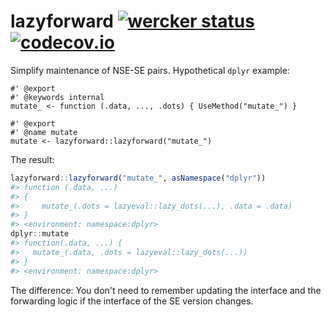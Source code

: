 <!-- README.md is generated from README.Rmd. Please edit that file -->
lazyforward [![wercker status](https://app.wercker.com/status/36c110c0cc966dfb16c8a5ed88c0c62c/s/master "wercker status")](https://app.wercker.com/project/bykey/36c110c0cc966dfb16c8a5ed88c0c62c) [![codecov.io](https://codecov.io/github/user/repo/coverage.svg?branch=master)](https://codecov.io/github/user/repo?branch=master)
=====================================================================================================================================================================================================================================================================================================================================

Simplify maintenance of NSE-SE pairs. Hypothetical `dplyr` example:

    #' @export
    #' @keywords internal
    mutate_ <- function (.data, ..., .dots) { UseMethod("mutate_") }

    #' @export
    #' @name mutate
    mutate <- lazyforward::lazyforward("mutate_")

The result:

``` r
lazyforward::lazyforward("mutate_", asNamespace("dplyr"))
#> function (.data, ...) 
#> {
#>     mutate_(.dots = lazyeval::lazy_dots(...), .data = .data)
#> }
#> <environment: namespace:dplyr>
dplyr::mutate
#> function(.data, ...) {
#>   mutate_(.data, .dots = lazyeval::lazy_dots(...))
#> }
#> <environment: namespace:dplyr>
```

The difference: You don't need to remember updating the interface and the forwarding logic if the interface of the SE version changes.
